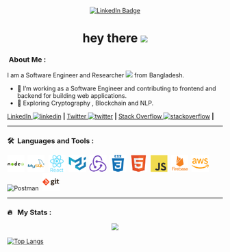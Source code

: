 
<p align="center">
<a href="https://www.linkedin.com/in/mubasshir-ahmed-696378137"><img src="https://img.shields.io/badge/LinkedIn-blue?style=for-the-badge&logo=linkedin&logoColor=white" alt="LinkedIn Badge"></a>
</p>


<h1 align="center">hey there <img src="https://media.giphy.com/media/hvRJCLFzcasrR4ia7z/giphy.gif" width="40"></h1>


### &nbsp;About Me :

I am a Software Engineer and Researcher <img src="https://media.giphy.com/media/WUlplcMpOCEmTGBtBW/giphy.gif" width="30"> from Bangladesh.

- 🔭 I’m working as a Software Engineer and contributing to frontend and backend for building web applications.
- 🌱 Exploring Cryptography , Blockchain and NLP.

[LinkedIn <img height="20" width="20" src="https://cdn.jsdelivr.net/npm/simple-icons@v3/icons/linkedin.svg" alt="linkedin"/>](https://www.linkedin.com/in/mubasshir-ahmed-696378137/)
**|**
[Twitter <img height="20" width="20" src="https://cdn.jsdelivr.net/npm/simple-icons@v3/icons/twitter.svg" alt="twitter"/>](https://twitter.com/Mubassh35613287)
**|**
[Stack Overflow <img height="20" width="20" src="https://cdn.jsdelivr.net/npm/simple-icons@v3/icons/stackoverflow.svg" alt="stackoverflow"/>](https://stackoverflow.com/users/8407666/mubasshir00)
**|**

---

### 🛠 &nbsp;Languages and Tools :

<p>
<img src="https://github.com/devicons/devicon/blob/master/icons/nodejs/nodejs-original-wordmark.svg" title="NodeJS" alt="NodeJS" width="40" height="40"/>&nbsp;
<img src="https://github.com/devicons/devicon/blob/master/icons/mysql/mysql-original-wordmark.svg" title="MySQL"  alt="MySQL" width="40" height="40"/>&nbsp;
<img src="https://github.com/devicons/devicon/blob/master/icons/react/react-original-wordmark.svg" title="React" alt="React" width="40" height="40"/>&nbsp;
<img src="https://github.com/devicons/devicon/blob/master/icons/materialui/materialui-original.svg" title="Material UI" alt="Material UI" width="40" height="40"/>&nbsp;
<img src="https://github.com/devicons/devicon/blob/master/icons/redux/redux-original.svg" title="Redux" alt="Redux " width="40" height="40"/>&nbsp;
<img src="https://github.com/devicons/devicon/blob/master/icons/css3/css3-plain-wordmark.svg"  title="CSS3" alt="CSS" width="40" height="40"/>&nbsp;
<img src="https://github.com/devicons/devicon/blob/master/icons/html5/html5-original.svg" title="HTML5" alt="HTML" width="40" height="40"/>&nbsp;
<img src="https://github.com/devicons/devicon/blob/master/icons/javascript/javascript-original.svg" title="JavaScript" alt="JavaScript" width="40" height="40"/>&nbsp;
<img src="https://github.com/devicons/devicon/blob/master/icons/firebase/firebase-plain-wordmark.svg" title="Firebase" alt="Firebase" width="40" height="40"/>&nbsp;
<img src="https://github.com/devicons/devicon/blob/master/icons/amazonwebservices/amazonwebservices-plain-wordmark.svg" title="AWS" alt="AWS" width="40" height="40"/>&nbsp;
<img src="https://www.vectorlogo.zone/logos/getpostman/getpostman-icon.svg" title="Postman"  alt="Postman" width="40" height="40"/>&nbsp;
<img src="https://github.com/devicons/devicon/blob/master/icons/git/git-original-wordmark.svg" title="Git" **alt="Git" width="40" height="40"/>&nbsp;
</p>

---

### 🔥 &nbsp; My Stats :


<div align="center">
  <picture>
<source 
  srcset="https://github-readme-stats.vercel.app/api?username=mubasshir00&show_icons=true&theme=dark"
  media="(prefers-color-scheme: dark)"
/>
<source
  srcset="https://github-readme-stats.vercel.app/api?username=mubasshir00&show_icons=true"
  media="(prefers-color-scheme: light), (prefers-color-scheme: no-preference)"
/>
<img src="https://github-readme-stats.vercel.app/api?username=mubasshir00&show_icons=true" />
</picture>
    
  
</div>

[![Top Langs](https://github-readme-stats.vercel.app/api/top-langs/?username=mubasshir00&layout=compact&theme=vision-friendly-dark)](https://github.com/anuraghazra/github-readme-stats)


